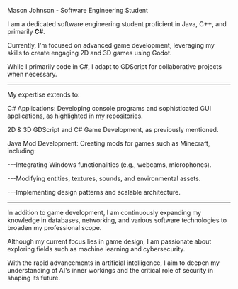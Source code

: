 Mason Johnson - Software Engineering Student

I am a dedicated software engineering student proficient in Java, C++, and primarily **C#**. 

Currently, I'm focused on advanced game development, leveraging my skills to create engaging 2D and 3D games using Godot. 

While I primarily code in C#, I adapt to GDScript for collaborative projects when necessary.

---
My expertise extends to:

C# Applications: Developing console programs and sophisticated GUI applications, as highlighted in my repositories.

2D & 3D GDScript and C# Game Development, as previously mentioned.

Java Mod Development: Creating mods for games such as Minecraft, including:

  ---Integrating Windows functionalities (e.g., webcams, microphones).
  
  ---Modifying entities, textures, sounds, and environmental assets.
  
  ---Implementing design patterns and scalable architecture.
  
---
In addition to game development, I am continuously expanding my knowledge in databases, networking, and various software technologies to broaden my professional scope.

Although my current focus lies in game design, I am passionate about exploring fields such as machine learning and cybersecurity. 

With the rapid advancements in artificial intelligence, I aim to deepen my understanding of AI's inner workings and the critical role of security in shaping its future.


